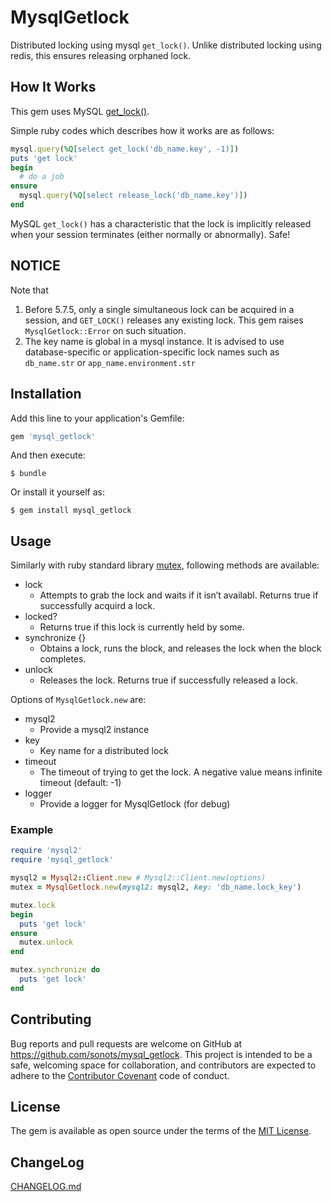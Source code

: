 # MysqlGetlock

Distributed locking using mysql `get_lock()`. Unlike distributed locking using redis, this ensures releasing orphaned lock.

## How It Works

This gem uses MySQL [get_lock()](http://dev.mysql.com/doc/refman/5.7/en/miscellaneous-functions.html#function_get-lock).

Simple ruby codes which describes how it works are as follows:

```ruby
mysql.query(%Q[select get_lock('db_name.key', -1)])
puts 'get lock'
begin
  # do a job
ensure
  mysql.query(%Q[select release_lock('db_name.key')])
end
```

MySQL `get_lock()` has a characteristic that the lock is implicitly released when your session terminates (either normally or abnormally). Safe!

## NOTICE

Note that

1. Before 5.7.5, only a single simultaneous lock can be acquired in a session, and `GET_LOCK()` releases any existing lock. This gem raises `MysqlGetlock::Error` on such situation.
2. The key name is global in a mysql instance. It is advised to use database-specific or application-specific lock names such as `db_name.str` or `app_name.environment.str`

## Installation

Add this line to your application's Gemfile:

```ruby
gem 'mysql_getlock'
```

And then execute:

    $ bundle

Or install it yourself as:

    $ gem install mysql_getlock

## Usage

Similarly with ruby standard library [mutex](https://ruby-doc.org/core-2.2.0/Mutex.html), following methods are available:

* lock
  * Attempts to grab the lock and waits if it isn’t availabl. Returns true if successfully acquird a lock.
* locked?
  * Returns true if this lock is currently held by some.
* synchronize {}
  * Obtains a lock, runs the block, and releases the lock when the block completes.
* unlock
  * Releases the lock. Returns true if successfully released a lock.

Options of `MysqlGetlock.new` are:

* mysql2
  * Provide a mysql2 instance
* key
  * Key name for a distributed lock
* timeout
  * The timeout of trying to get the lock. A negative value means infinite timeout (default: -1)
* logger
  * Provide a logger for MysqlGetlock (for debug)

### Example

```ruby
require 'mysql2'
require 'mysql_getlock'

mysql2 = Mysql2::Client.new # Mysql2::Client.new(options)
mutex = MysqlGetlock.new(mysql2: mysql2, key: 'db_name.lock_key')

mutex.lock
begin
  puts 'get lock'
ensure
  mutex.unlock
end

mutex.synchronize do
  puts 'get lock'
end
```

## Contributing

Bug reports and pull requests are welcome on GitHub at https://github.com/sonots/mysql_getlock. This project is intended to be a safe, welcoming space for collaboration, and contributors are expected to adhere to the [Contributor Covenant](http://contributor-covenant.org) code of conduct.

## License

The gem is available as open source under the terms of the [MIT License](http://opensource.org/licenses/MIT).

## ChangeLog

[CHANGELOG.md](./CHANGELOG.md)
